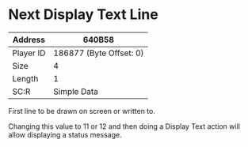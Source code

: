 #  Next Display Text Line
Address   | 640B58
----------|-------------
Player ID | 186877 (Byte Offset: 0)
Size 	  | 4
Length 	  | 1
SC:R      | Simple Data

First line to be drawn on screen or written to.

Changing this value to 11 or 12 and then doing a Display Text action will allow displaying a status message.
